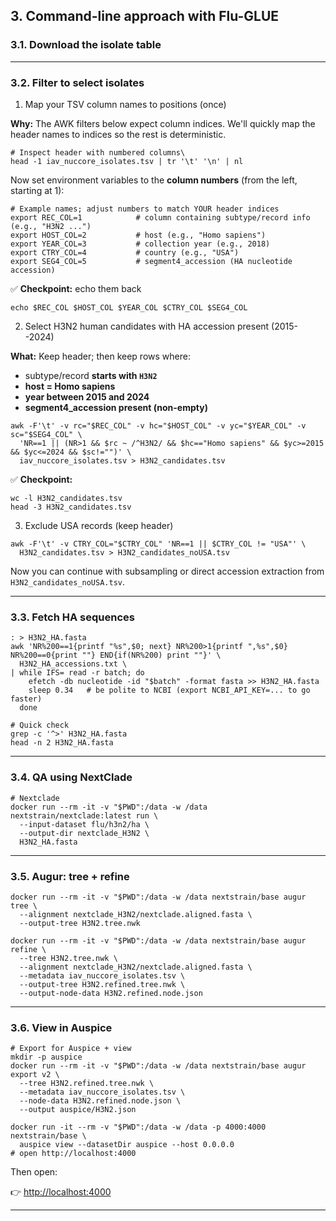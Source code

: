 ## 3. Command-line approach with Flu-GLUE

 

### 3.1. Download the isolate table


* * * * *

### 3.2. Filter to select isolates

1) Map your TSV column names to positions (once)

**Why:** The AWK filters below expect column indices. We'll quickly map the header names to indices so the rest is deterministic.

```
# Inspect header with numbered columns\
head -1 iav_nuccore_isolates.tsv | tr '\t' '\n' | nl
```

Now set environment variables to the **column numbers** (from the left, starting at 1):

```
# Example names; adjust numbers to match YOUR header indices
export REC_COL=1            # column containing subtype/record info (e.g., "H3N2 ...")
export HOST_COL=2           # host (e.g., "Homo sapiens")
export YEAR_COL=3           # collection year (e.g., 2018)
export CTRY_COL=4           # country (e.g., "USA")
export SEG4_COL=5           # segment4_accession (HA nucleotide accession)
```
✅ **Checkpoint:** echo them back

```
echo $REC_COL $HOST_COL $YEAR_COL $CTRY_COL $SEG4_COL
```

2) Select H3N2 human candidates with HA accession present (2015--2024)

**What:** Keep header; then keep rows where:

-   subtype/record **starts with `H3N2`**
-   **host = Homo sapiens**
-   **year between 2015 and 2024**
-   **segment4_accession present (non-empty)**


```
awk -F'\t' -v rc="$REC_COL" -v hc="$HOST_COL" -v yc="$YEAR_COL" -v sc="$SEG4_COL" \
  'NR==1 || (NR>1 && $rc ~ /^H3N2/ && $hc=="Homo sapiens" && $yc>=2015 && $yc<=2024 && $sc!="")' \
  iav_nuccore_isolates.tsv > H3N2_candidates.tsv
```

✅ **Checkpoint:**


```
wc -l H3N2_candidates.tsv
head -3 H3N2_candidates.tsv
```

3) Exclude USA records (keep header)

```
awk -F'\t' -v CTRY_COL="$CTRY_COL" 'NR==1 || $CTRY_COL != "USA"' \
  H3N2_candidates.tsv > H3N2_candidates_noUSA.tsv
```

Now you can continue with subsampling or direct accession extraction from `H3N2_candidates_noUSA.tsv`.

* * * * *

### 3.3. Fetch HA sequences

```
: > H3N2_HA.fasta
awk 'NR%200==1{printf "%s",$0; next} NR%200>1{printf ",%s",$0} NR%200==0{print ""} END{if(NR%200) print ""}' \
  H3N2_HA_accessions.txt \
| while IFS= read -r batch; do
    efetch -db nucleotide -id "$batch" -format fasta >> H3N2_HA.fasta
    sleep 0.34   # be polite to NCBI (export NCBI_API_KEY=... to go faster)
  done

# Quick check
grep -c '^>' H3N2_HA.fasta
head -n 2 H3N2_HA.fasta
```

* * * * *
      
### 3.4. QA using NextClade

```
# Nextclade
docker run --rm -it -v "$PWD":/data -w /data nextstrain/nextclade:latest run \
  --input-dataset flu/h3n2/ha \
  --output-dir nextclade_H3N2 \
  H3N2_HA.fasta
```

* * * * *

### 3.5. Augur: tree + refine

```
docker run --rm -it -v "$PWD":/data -w /data nextstrain/base augur tree \
  --alignment nextclade_H3N2/nextclade.aligned.fasta \
  --output-tree H3N2.tree.nwk
```

```
docker run --rm -it -v "$PWD":/data -w /data nextstrain/base augur refine \
  --tree H3N2.tree.nwk \
  --alignment nextclade_H3N2/nextclade.aligned.fasta \
  --metadata iav_nuccore_isolates.tsv \
  --output-tree H3N2.refined.tree.nwk \
  --output-node-data H3N2.refined.node.json
```

* * * * *

### 3.6. View in Auspice

```
# Export for Auspice + view
mkdir -p auspice
docker run --rm -it -v "$PWD":/data -w /data nextstrain/base augur export v2 \
  --tree H3N2.refined.tree.nwk \
  --metadata iav_nuccore_isolates.tsv \
  --node-data H3N2.refined.node.json \
  --output auspice/H3N2.json
```

```
docker run -it --rm -v "$PWD":/data -w /data -p 4000:4000 nextstrain/base \
  auspice view --datasetDir auspice --host 0.0.0.0
# open http://localhost:4000
```

Then open:

👉 <http://localhost:4000>[](http://localhost:4000)

* * * * *
